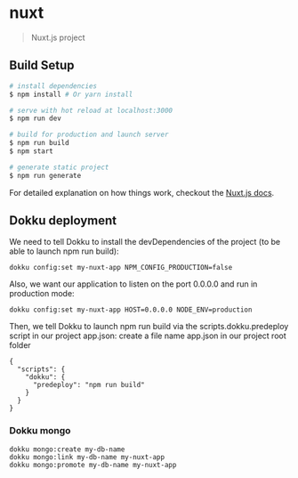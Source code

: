 # nuxt

> Nuxt.js project

## Build Setup

``` bash
# install dependencies
$ npm install # Or yarn install

# serve with hot reload at localhost:3000
$ npm run dev

# build for production and launch server
$ npm run build
$ npm start

# generate static project
$ npm run generate
```

For detailed explanation on how things work, checkout the [Nuxt.js docs](https://github.com/nuxt/nuxt.js).

## Dokku deployment


We need to tell Dokku to install the devDependencies of the project (to be able to launch npm run build):
```
dokku config:set my-nuxt-app NPM_CONFIG_PRODUCTION=false
```

Also, we want our application to listen on the port 0.0.0.0 and run in production mode:
```
dokku config:set my-nuxt-app HOST=0.0.0.0 NODE_ENV=production
```

Then, we tell Dokku to launch npm run build via the scripts.dokku.predeploy script in our project app.json: create a file name app.json in our project root folder

```
{
  "scripts": {
    "dokku": {
      "predeploy": "npm run build"
    }
  }
}
```

### Dokku mongo

```
dokku mongo:create my-db-name
dokku mongo:link my-db-name my-nuxt-app
dokku mongo:promote my-db-name my-nuxt-app
```